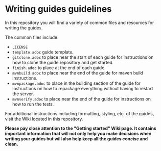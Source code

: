 # Writing guides guidelines
In this repository you will find a variety of common files and resources for writing the guides.

The common files include:
- `LICENSE`
- `template.adoc` guide template.
- `gitclone.adoc` to place near the start of each guide for instructions on how to clone the guide repository and get started.
- `finish.adoc` to place at the end of each guide.
- `mvnbuild.adoc` to place near the end of the guide for maven build instructions.
- `mvnpackage.adoc` to place in the building section of the guide for instructions on how to repackage everything
without having to restart the server.
- `mvnverify.adoc` to place near the end of the guide for instructions on how to run the tests.

For additional instructions including formatting, styling, etc. of the guides, visit the Wiki located in this repository.

**Please pay close attention to the "Getting started" Wiki page. It contains important information that will not only help you make decisions when writing your guides but will also help keep all the guides concise and clean.**
